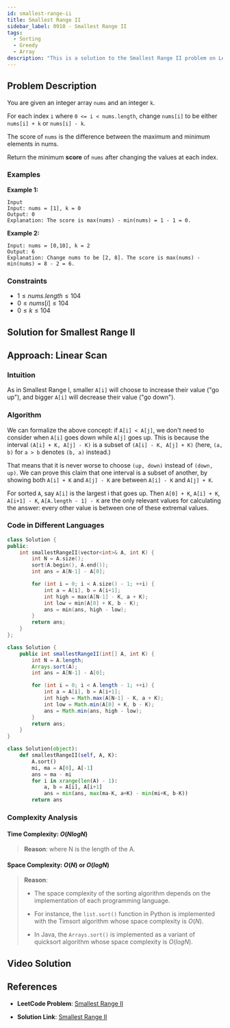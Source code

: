 ```yaml
---
id: smallest-range-ii
title: Smallest Range II
sidebar_label: 0910 - Smallest Range II
tags:
  - Sorting
  - Greedy
  - Array
description: "This is a solution to the Smallest Range II problem on LeetCode."
---
```


## Problem Description

You are given an integer array `nums` and an integer `k`.

For each index `i` where `0 <= i < nums.length`, change `nums[i]` to be either `nums[i] + k` or `nums[i] - k`.

The score of `nums` is the difference between the maximum and minimum elements in nums.

Return the minimum **score** of `nums` after changing the values at each index.


### Examples

**Example 1:**

```
Input
Input: nums = [1], k = 0
Output: 0
Explanation: The score is max(nums) - min(nums) = 1 - 1 = 0.
```
**Example 2:**

```
Input: nums = [0,10], k = 2
Output: 6
Explanation: Change nums to be [2, 8]. The score is max(nums) - min(nums) = 8 - 2 = 6.
```

### Constraints

- $1 \leq nums.length \leq 104$
- $0 \leq nums[i] \leq 104$
- $0 \leq k \leq 104$

## Solution for Smallest Range II

## Approach: Linear Scan
### Intuition

As in Smallest Range I, smaller `A[i]` will choose to increase their value ("go up"), and bigger `A[i]` will decrease their value ("go down").

### Algorithm

We can formalize the above concept: if `A[i] < A[j]`, we don't need to consider when `A[i]` goes down while `A[j]` goes up. This is because the interval `(A[i] + K, A[j] - K)` is a subset of `(A[i] - K, A[j] + K)` (here, `(a, b)` for `a > b` denotes `(b, a)` instead.)

That means that it is never worse to choose `(up, down)` instead of `(down, up)`. We can prove this claim that one interval is a subset of another, by showing both `A[i] + K` and `A[j] - K` are between `A[i] - K` and `A[j] + K`.

For sorted `A`, say `A[i]` is the largest i that goes up. Then `A[0] + K`, `A[i] + K`, `A[i+1] - K`, `A[A.length - 1] - K` are the only relevant values for calculating the answer: every other value is between one of these extremal values.

### Code in Different Languages

<Tabs>
<TabItem value="cpp" label="C++">
  <SolutionAuthor name="@Shreyash3087"/>

```cpp
class Solution {
public:
    int smallestRangeII(vector<int>& A, int K) {
        int N = A.size();
        sort(A.begin(), A.end());
        int ans = A[N-1] - A[0];

        for (int i = 0; i < A.size() - 1; ++i) {
            int a = A[i], b = A[i+1];
            int high = max(A[N-1] - K, a + K);
            int low = min(A[0] + K, b - K);
            ans = min(ans, high - low);
        }
        return ans;
    }
};

```
</TabItem>
<TabItem value="java" label="Java">
  <SolutionAuthor name="@Shreyash3087"/>

```java
class Solution {
    public int smallestRangeII(int[] A, int K) {
        int N = A.length;
        Arrays.sort(A);
        int ans = A[N-1] - A[0];

        for (int i = 0; i < A.length - 1; ++i) {
            int a = A[i], b = A[i+1];
            int high = Math.max(A[N-1] - K, a + K);
            int low = Math.min(A[0] + K, b - K);
            ans = Math.min(ans, high - low);
        }
        return ans;
    }
}
```

</TabItem>
<TabItem value="python" label="Python">
  <SolutionAuthor name="@Shreyash3087"/>

```python
class Solution(object):
    def smallestRangeII(self, A, K):
        A.sort()
        mi, ma = A[0], A[-1]
        ans = ma - mi
        for i in xrange(len(A) - 1):
            a, b = A[i], A[i+1]
            ans = min(ans, max(ma-K, a+K) - min(mi+K, b-K))
        return ans
```
</TabItem>
</Tabs>

### Complexity Analysis

#### Time Complexity: $O(NlogN)$

> **Reason**: where N is the length of the A.

#### Space Complexity: $O(N)$ or $O(logN)$

> **Reason**:
>   - The space complexity of the sorting algorithm depends on the implementation of each programming language.
>
>   - For instance, the `list.sort()` function in Python is implemented with the Timsort algorithm whose space complexity is $O(N)$.
>
>   - In Java, the `Arrays.sort()` is implemented as a variant of quicksort algorithm whose space complexity is $O(log⁡N)$.


## Video Solution 

<LiteYouTubeEmbed
    id="0nCEcim5e2A"
    params="autoplay=1&autohide=1&showinfo=0&rel=0"
    title="Smallest Range II | Live Coding with Explanation"
    poster="hqdefault"
    webp />

## References

- **LeetCode Problem**: [Smallest Range II](https://leetcode.com/problems/smallest-range-ii/description/)

- **Solution Link**: [Smallest Range II](https://leetcode.com/problems/smallest-range-ii/solutions/)
